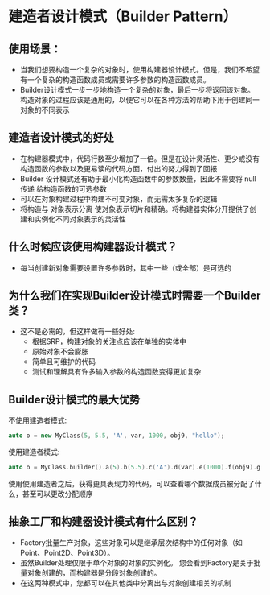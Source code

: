 # 建造者设计模式（Builder Pattern）

## 使用场景：
* 当我们想要构造一个复杂的对象时，使用构建器设计模式。但是，我们不希望有一个复杂的构造函数成员或需要许多参数的构造函数成员。
* Builder设计模式一步一步地构造一个复杂的对象，最后一步将返回该对象。构造对象的过程应该是通用的，以便它可以在各种方法的帮助下用于创建同一对象的不同表示

## 建造者设计模式的好处
* 在构建器模式中，代码行数至少增加了一倍。但是在设计灵活性、更少或没有构造函数的参数以及更易读的代码方面，付出的努力得到了回报
* Builder 设计模式还有助于最小化构造函数中的参数数量，因此不需要将 null传递 给构造函数的可选参数
* 可以在对象构建过程中构建不可变对象，而无需太多复杂的逻辑
* 将构造与 对象表示分离 使对象表示切片和精确。将构建器实体分开提供了创建和实例化不同对象表示的灵活性

## 什么时候应该使用构建器设计模式？
* 每当创建新对象需要设置许多参数时，其中一些（或全部）是可选的

## 为什么我们在实现Builder设计模式时需要一个Builder类？
 * 这不是必需的，但这样做有一些好处:
   * 根据SRP，构建对象的关注点应该在单独的实体中 
   * 原始对象不会膨胀
   * 简单且可维护的代码
   * 测试和理解具有许多输入参数的构造函数变得更加复杂
   
## Builder设计模式的最大优势
不使用建造者模式:
   ``` C++
   auto o = new MyClass(5, 5.5, 'A', var, 1000, obj9, "hello");
   ```
使用建造者模式:
   ``` C++
   auto o = MyClass.builder().a(5).b(5.5).c('A').d(var).e(1000).f(obj9).g("hello");
   ```
使用使用建造者之后，获得更具表现力的代码，可以查看哪个数据成员被分配了什么，甚至可以更改分配顺序

## 抽象工厂和构建器设计模式有什么区别？
* Factory批量生产对象，这些对象可以是继承层次结构中的任何对象（如 Point、Point2D、Point3D）。
* 虽然Builder处理仅限于单个对象的对象的实例化。 您会看到Factory是关于批量对象创建的，而构建器是分段对象创建的。
* 在这两种模式中，您都可以在其他类中分离出与对象创建相关的机制